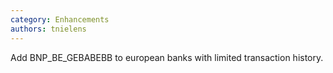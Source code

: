 ```yaml
---
category: Enhancements
authors: tnielens
---
```


Add BNP_BE_GEBABEBB to european banks with limited transaction history.

